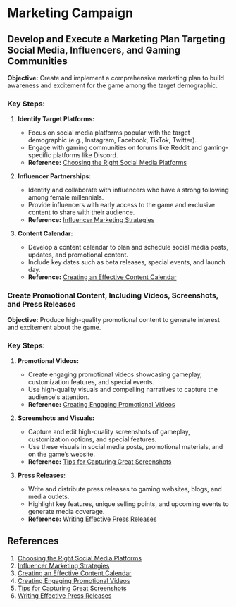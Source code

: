 # Marketing Campaign

## Develop and Execute a Marketing Plan Targeting Social Media, Influencers, and Gaming Communities

**Objective:**
Create and implement a comprehensive marketing plan to build awareness and excitement for the game among the target demographic.

### Key Steps:

1. **Identify Target Platforms:**
   - Focus on social media platforms popular with the target demographic (e.g., Instagram, Facebook, TikTok, Twitter).
   - Engage with gaming communities on forums like Reddit and gaming-specific platforms like Discord.
   - **Reference:** [Choosing the Right Social Media Platforms](https://sproutsocial.com/insights/social-media-demographics/)

2. **Influencer Partnerships:**
   - Identify and collaborate with influencers who have a strong following among female millennials.
   - Provide influencers with early access to the game and exclusive content to share with their audience.
   - **Reference:** [Influencer Marketing Strategies](https://www.hubspot.com/influencer-marketing)

3. **Content Calendar:**
   - Develop a content calendar to plan and schedule social media posts, updates, and promotional content.
   - Include key dates such as beta releases, special events, and launch day.
   - **Reference:** [Creating an Effective Content Calendar](https://blog.hootsuite.com/how-to-create-a-social-media-content-calendar/)

### Create Promotional Content, Including Videos, Screenshots, and Press Releases

**Objective:**
Produce high-quality promotional content to generate interest and excitement about the game.

### Key Steps:

1. **Promotional Videos:**
   - Create engaging promotional videos showcasing gameplay, customization features, and special events.
   - Use high-quality visuals and compelling narratives to capture the audience's attention.
   - **Reference:** [Creating Engaging Promotional Videos](https://www.animoto.com/blog/video-marketing/marketing-video-tips)

2. **Screenshots and Visuals:**
   - Capture and edit high-quality screenshots of gameplay, customization options, and special features.
   - Use these visuals in social media posts, promotional materials, and on the game’s website.
   - **Reference:** [Tips for Capturing Great Screenshots](https://www.gamasutra.com/blogs/DanielDoan/20170111/288624/Tips_for_Taking_Better_Game_Screenshots.php)

3. **Press Releases:**
   - Write and distribute press releases to gaming websites, blogs, and media outlets.
   - Highlight key features, unique selling points, and upcoming events to generate media coverage.
   - **Reference:** [Writing Effective Press Releases](https://blog.hubspot.com/marketing/press-release-template-ht)

## References

1. [Choosing the Right Social Media Platforms](https://sproutsocial.com/insights/social-media-demographics/)
2. [Influencer Marketing Strategies](https://www.hubspot.com/influencer-marketing)
3. [Creating an Effective Content Calendar](https://blog.hootsuite.com/how-to-create-a-social-media-content-calendar/)
4. [Creating Engaging Promotional Videos](https://www.animoto.com/blog/video-marketing/marketing-video-tips)
5. [Tips for Capturing Great Screenshots](https://www.gamasutra.com/blogs/DanielDoan/20170111/288624/Tips_for_Taking_Better_Game_Screenshots.php)
6. [Writing Effective Press Releases](https://blog.hubspot.com/marketing/press-release-template-ht)
